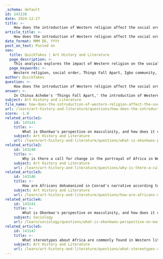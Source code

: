 ```yaml
---
_schema: default
id: 143138
date: 2024-12-27
title: >-
    How does the introduction of Western religion affect the social order in 'Things Fall Apart'?
article_title: >-
    How does the introduction of Western religion affect the social order in 'Things Fall Apart'?
date_format: MMM DD, YYYY
post_on_text: Posted on
seo:
  title: QuickTakes | Art History and Literature
  page_description: >-
    This analysis explores the impact of Western religion on the social order in Chinua Achebe's 'Things Fall Apart', emphasizing the disruption of traditional beliefs, empowerment of outcasts, erosion of cultural practices, and the resulting conflict within the Igbo community.
  page_keywords: >-
    Western religion, social order, Things Fall Apart, Igbo community, Christianity, traditional beliefs, empowerment, cultural practices, conflict, colonialism, Achebe, Okonkwo, identity, disintegration, indigenous cultures
author: QuickTakes
question: >-
    How does the introduction of Western religion affect the social order in 'Things Fall Apart'?
answer: >-
    In Chinua Achebe's 'Things Fall Apart,' the introduction of Western religion significantly disrupts the social order of the Igbo community, particularly in Umuofia. The arrival of Christianity, represented by figures like Mr. Brown, challenges the traditional beliefs and practices that have long governed the lives of the Igbo people.\n\n1. **Disruption of Traditional Beliefs**: The traditional Igbo religion is deeply intertwined with the community's agricultural practices and social structures. It is characterized by a fear of gods linked to natural cycles, which governs the people's actions and societal norms. In contrast, Western religion is presented as a form of education that undermines these established beliefs. Mr. Brown's criticism of the fear-based religion of Umuofia highlights the differences, yet it also reveals a shared reliance on fear as a means of control, albeit in different forms.\n\n2. **Empowerment of Outcasts**: The introduction of Christianity empowers individuals who were previously marginalized within the traditional social order. Converts to Christianity, such as Nwoye, Okonkwo's son, find a sense of belonging and identity that they could not achieve within the rigid structures of Igbo society. This empowerment of outcasts weakens the traditional justice system and the communal bonds that held the society together, leading to further fragmentation.\n\n3. **Erosion of Cultural Practices**: The clash between traditional Igbo beliefs and Christianity leads to the erosion of cultural practices that are central to the community's identity. The rituals surrounding marriage, burial, and harvest are disrupted, contributing to the overall disintegration of Umuofia's social fabric. Achebe uses the imagery from W.B. Yeats' poem, "The Second Coming," to underscore this collapse, suggesting that the center of Igbo culture cannot hold in the face of colonial pressures.\n\n4. **Conflict and Downfall**: The protagonist, Okonkwo, embodies the struggle against this cultural upheaval. His internal conflict between adhering to traditional values and confronting the changes brought by colonialism ultimately leads to his tragic downfall. Okonkwo's resistance to the new religion and the changes it brings reflects the broader struggle of the Igbo society as it grapples with the implications of colonialism and cultural imperialism.\n\nIn summary, the introduction of Western religion in 'Things Fall Apart' serves as a catalyst for the disintegration of the traditional social order, empowering outcasts, eroding cultural practices, and contributing to the overall downfall of the Igbo community. Achebe's nuanced portrayal of this conflict highlights the complexities of faith, identity, and the impact of colonialism on indigenous cultures.
subject: Art History and Literature
file_name: how-does-the-introduction-of-western-religion-affect-the-social-order-in-things-fall-apart.md
url: /learn/art-history-and-literature/questions/how-does-the-introduction-of-western-religion-affect-the-social-order-in-things-fall-apart
score: -1.0
related_article1:
    id: 143141
    title: >-
        What is Okonkwo's perspective on masculinity, and how does it contribute to his downfall in 'Things Fall Apart'?
    subject: Art History and Literature
    url: /learn/art-history-and-literature/questions/what-is-okonkwos-perspective-on-masculinity-and-how-does-it-contribute-to-his-downfall-in-things-fall-apart
related_article2:
    id: 143148
    title: >-
        Why is there a call for change in the portrayal of Africa in Western literature?
    subject: Art History and Literature
    url: /learn/art-history-and-literature/questions/why-is-there-a-call-for-change-in-the-portrayal-of-africa-in-western-literature
related_article3:
    id: 143146
    title: >-
        How are Africans dehumanized in Conrad's narrative according to Achebe's critique?
    subject: Art History and Literature
    url: /learn/art-history-and-literature/questions/how-are-africans-dehumanized-in-conrads-narrative-according-to-achebes-critique
related_article4:
    id: 143141
    title: >-
        What is Okonkwo's perspective on masculinity, and how does it contribute to his downfall in 'Things Fall Apart'?
    subject: Sociology
    url: /learn/sociology/questions/what-is-okonkwos-perspective-on-masculinity-and-how-does-it-contribute-to-his-downfall-in-things-fall-apart
related_article5:
    id: 143147
    title: >-
        What stereotypes about Africa are commonly found in Western literature, and how do they contribute to racism?
    subject: Art History and Literature
    url: /learn/art-history-and-literature/questions/what-stereotypes-about-africa-are-commonly-found-in-western-literature-and-how-do-they-contribute-to-racism
---
```


&nbsp;